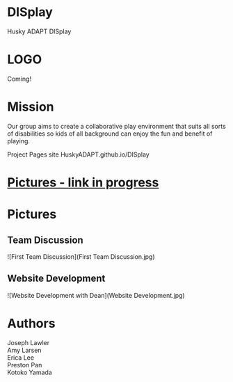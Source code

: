 # DISplay
Husky ADAPT DISplay

# LOGO
Coming!

# Mission 
Our group aims to create a collaborative play environment that suits all sorts of disabilities so kids of all background can enjoy the fun and benefit of playing. 

Project Pages site HuskyADAPT.github.io/DISplay


<a href="Pictures.md"><h1>Pictures - link in progress</h1></a>

# Pictures
## Team Discussion
![First Team Discussion](First Team Discussion.jpg)

## Website Development
![Website Development with Dean](Website Development.jpg)

# Authors
Joseph Lawler <br>
Amy Larsen <br>
Erica Lee <br>
Preston Pan <br>
Kotoko Yamada <br>

